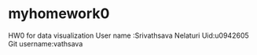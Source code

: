 # myhomework0
HW0 for data visualization 
User name :Srivathsava Nelaturi
Uid:u0942605
Git username:vathsava
